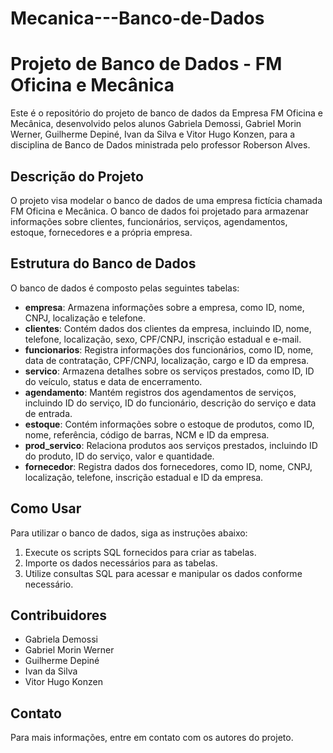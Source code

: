 # Mecanica---Banco-de-Dados

# Projeto de Banco de Dados - FM Oficina e Mecânica

Este é o repositório do projeto de banco de dados da Empresa FM Oficina e Mecânica, desenvolvido pelos alunos Gabriela Demossi, Gabriel Morin Werner, Guilherme Depiné, Ivan da Silva e Vitor Hugo Konzen, para a disciplina de Banco de Dados ministrada pelo professor Roberson Alves.

## Descrição do Projeto

O projeto visa modelar o banco de dados de uma empresa fictícia chamada FM Oficina e Mecânica. O banco de dados foi projetado para armazenar informações sobre clientes, funcionários, serviços, agendamentos, estoque, fornecedores e a própria empresa.

## Estrutura do Banco de Dados

O banco de dados é composto pelas seguintes tabelas:

- **empresa**: Armazena informações sobre a empresa, como ID, nome, CNPJ, localização e telefone.
- **clientes**: Contém dados dos clientes da empresa, incluindo ID, nome, telefone, localização, sexo, CPF/CNPJ, inscrição estadual e e-mail.
- **funcionarios**: Registra informações dos funcionários, como ID, nome, data de contratação, CPF/CNPJ, localização, cargo e ID da empresa.
- **servico**: Armazena detalhes sobre os serviços prestados, como ID, ID do veículo, status e data de encerramento.
- **agendamento**: Mantém registros dos agendamentos de serviços, incluindo ID do serviço, ID do funcionário, descrição do serviço e data de entrada.
- **estoque**: Contém informações sobre o estoque de produtos, como ID, nome, referência, código de barras, NCM e ID da empresa.
- **prod_servico**: Relaciona produtos aos serviços prestados, incluindo ID do produto, ID do serviço, valor e quantidade.
- **fornecedor**: Registra dados dos fornecedores, como ID, nome, CNPJ, localização, telefone, inscrição estadual e ID da empresa.

## Como Usar

Para utilizar o banco de dados, siga as instruções abaixo:

1. Execute os scripts SQL fornecidos para criar as tabelas.
2. Importe os dados necessários para as tabelas.
3. Utilize consultas SQL para acessar e manipular os dados conforme necessário.

## Contribuidores

- Gabriela Demossi
- Gabriel Morin Werner
- Guilherme Depiné
- Ivan da Silva
- Vitor Hugo Konzen

## Contato

Para mais informações, entre em contato com os autores do projeto.
